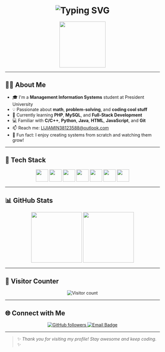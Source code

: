 <!-- 动态打字标题 -->
<h1 align="center">
  <img src="https://readme-typing-svg.demolab.com?font=Fira+Code&size=26&duration=3000&pause=500&center=true&width=435&lines=Hi%2C+I'm+Fengjun+Li!;eWelcome+to+my+GitHub+profile!;Coding+%3D+Fun+%E2%9C%A8" alt="Typing SVG" />
</h1>

<p align="center">
  <img src="https://media.giphy.com/media/L8K62iTDkzGX6/giphy.gif" width="150px">
</p>

---

## 👨‍💻 About Me

- 🎓 I'm a **Management Information Systems** student at President University  
- 💡 Passionate about **math**, **problem-solving**, and **coding cool stuff**  
- 🔭 Currently learning **PHP**, **MySQL**, and **Full-Stack Development**  
- 💻 Familiar with **C/C++**, **Python**, **Java**, **HTML**, **JavaScript**, and **Git**  
- 📫 Reach me: [LIJIAMIN38123588@outlook.com](mailto:LIJIAMIN38123588@outlook.com)  
- 🎯 Fun fact: I enjoy creating systems from scratch and watching them grow!

---

## 🚀 Tech Stack

<p align="center">
  <img src="https://cdn.jsdelivr.net/gh/devicons/devicon/icons/python/python-original.svg" height="40" />
  <img src="https://cdn.jsdelivr.net/gh/devicons/devicon/icons/php/php-original.svg" height="40" />
  <img src="https://cdn.jsdelivr.net/gh/devicons/devicon/icons/mysql/mysql-original.svg" height="40" />
  <img src="https://cdn.jsdelivr.net/gh/devicons/devicon/icons/java/java-original.svg" height="40" />
  <img src="https://cdn.jsdelivr.net/gh/devicons/devicon/icons/html5/html5-original.svg" height="40" />
  <img src="https://cdn.jsdelivr.net/gh/devicons/devicon/icons/javascript/javascript-original.svg" height="40" />
  <img src="https://cdn.jsdelivr.net/gh/devicons/devicon/icons/git/git-original.svg" height="40" />
</p>

---

## 📊 GitHub Stats

<p align="center">
  <img src="https://github-readme-stats.vercel.app/api?username=fengjun-zizi&show_icons=true&theme=tokyonight" height="165" />
  <img src="https://github-readme-stats.vercel.app/api/top-langs/?username=fengjun-zizi&layout=compact&theme=tokyonight" height="165" />
</p>

---

## 🔢 Visitor Counter

<p align="center">
  <img src="https://komarev.com/ghpvc/?username=fengjun-zizi&label=Profile+Views&color=blue&style=flat-square" alt="Visitor count" />
</p>

---

## 🌐 Connect with Me

<p align="center">
  <a href="https://github.com/fengjun-zizi">
    <img src="https://img.shields.io/github/followers/fengjun-zizi?label=GitHub&style=social" alt="GitHub followers" />
  </a>
  <a href="mailto:LIJIAMIN38123588@outlook.com">
    <img src="https://img.shields.io/badge/Email-Outlook-blue?logo=microsoftoutlook&logoColor=white&style=flat" alt="Email Badge"/>
  </a>
</p>

---

> ✨ _Thank you for visiting my profile! Stay awesome and keep coding._ ✨
